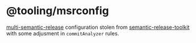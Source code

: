 # @tooling/msrconfig

[multi-semantic-release](https://github.com/dhoulb/multi-semantic-release) configuration stolen from [semantic-release-toolkit](https://github.com/qiwi/semantic-release-toolkit) with some adjusment in `commitAnalyzer` rules.

